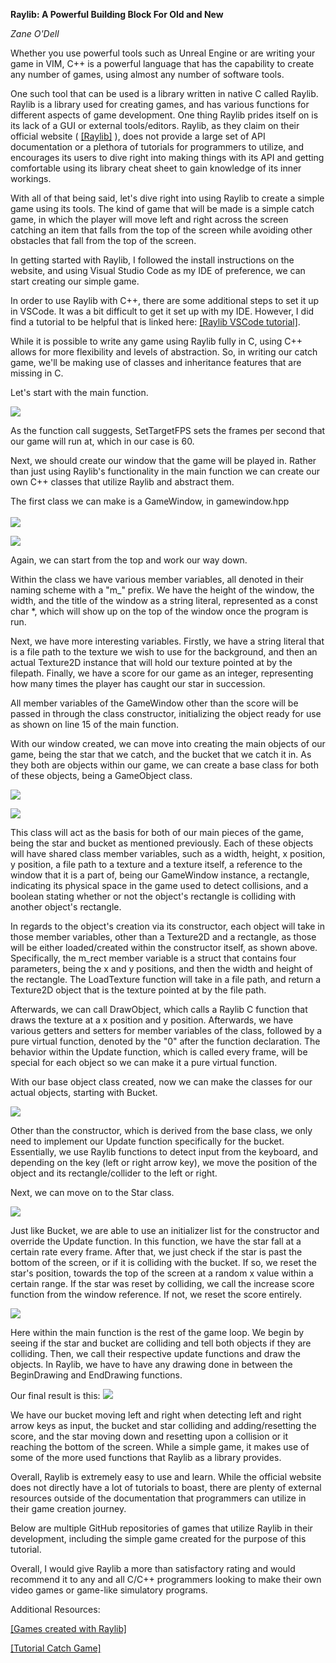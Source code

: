 **Raylib: A Powerful Building Block For Old and New**

*Zane O'Dell*

Whether you use powerful tools such as Unreal Engine or are writing your
game in VIM, C++ is a powerful language that has the capability to
create any number of games, using almost any number of software tools.

One such tool that can be used is a library written in native C called
Raylib. Raylib is a library used for creating games, and has various
functions for different aspects of game development. One thing Raylib
prides itself on is its lack of a GUI or external tools/editors. Raylib,
as they claim on their official website (
[[Raylib]](https://www.raylib.com/index.html) ), does not
provide a large set of API documentation or a plethora of tutorials for
programmers to utilize, and encourages its users to dive right into
making things with its API and getting comfortable using its library
cheat sheet to gain knowledge of its inner workings.

With all of that being said, let's dive right into using Raylib to
create a simple game using its tools. The kind of game that will be made
is a simple catch game, in which the player will move left and right
across the screen catching an item that falls from the top of the screen
while avoiding other obstacles that fall from the top of the screen.

In getting started with Raylib, I followed the install instructions on
the website, and using Visual Studio Code as my IDE of preference, we
can start creating our simple game.

In order to use Raylib with C++, there are some additional steps to set
it up in VSCode. It was a bit difficult to get it set up with my IDE.
However, I did find a tutorial to be helpful that is linked here:
[[Raylib VSCode
tutorial]](https://www.youtube.com/watch?v=PaAcVk5jUd8&list=PLwR6ZGPvjVOSRywn9VCQ3yrRVruxzzuo9&index=6).

While it is possible to write any game using Raylib fully in C, using
C++ allows for more flexibility and levels of abstraction. So, in
writing our catch game, we'll be making use of classes and inheritance
features that are missing in C.

Let's start with the main function.

![](media/image8.png)

As the function call suggests, SetTargetFPS sets the frames per second
that our game will run at, which in our case is 60.

Next, we should create our window that the game will be played in.
Rather than just using Raylib's functionality in the main function we
can create our own C++ classes that utilize Raylib and abstract them.

The first class we can make is a GameWindow, in gamewindow.hpp\
\
![](media/image2.png)

![](media/image1.png)

Again, we can start from the top and work our way down.

Within the class we have various member variables, all denoted in their
naming scheme with a "m\_" prefix. We have the height of the window, the
width, and the title of the window as a string literal, represented as a
const char \*, which will show up on the top of the window once the
program is run.

Next, we have more interesting variables. Firstly, we have a string
literal that is a file path to the texture we wish to use for the
background, and then an actual Texture2D instance that will hold our
texture pointed at by the filepath. Finally, we have a score for our
game as an integer, representing how many times the player has caught
our star in succession.

All member variables of the GameWindow other than the score will be
passed in through the class constructor, initializing the object ready
for use as shown on line 15 of the main function.

With our window created, we can move into creating the main objects of
our game, being the star that we catch, and the bucket that we catch it
in. As they both are objects within our game, we can create a base class
for both of these objects, being a GameObject class.

![](media/image9.png)

![](media/image3.png)

This class will act as the basis for both of our main pieces of the
game, being the star and bucket as mentioned previously. Each of these
objects will have shared class member variables, such as a width,
height, x position, y position, a file path to a texture and a texture
itself, a reference to the window that it is a part of, being our
GameWindow instance, a rectangle, indicating its physical space in the
game used to detect collisions, and a boolean stating whether or not the
object's rectangle is colliding with another object's rectangle.

In regards to the object's creation via its constructor, each object
will take in those member variables, other than a Texture2D and a
rectangle, as those will be either loaded/created within the constructor
itself, as shown above. Specifically, the m_rect member variable is a
struct that contains four parameters, being the x and y positions, and
then the width and height of the rectangle. The LoadTexture function
will take in a file path, and return a Texture2D object that is the
texture pointed at by the file path.

Afterwards, we can call DrawObject, which calls a Raylib C function that
draws the texture at a x position and y position. Afterwards, we have
various getters and setters for member variables of the class, followed
by a pure virtual function, denoted by the "0" after the function
declaration. The behavior within the Update function, which is called
every frame, will be special for each object so we can make it a pure
virtual function.

With our base object class created, now we can make the classes for our
actual objects, starting with Bucket.

![](media/image7.png)

Other than the constructor, which is derived from the base class, we
only need to implement our Update function specifically for the bucket.
Essentially, we use Raylib functions to detect input from the keyboard,
and depending on the key (left or right arrow key), we move the position
of the object and its rectangle/collider to the left or right.

Next, we can move on to the Star class.

![](media/image5.png)

Just like Bucket, we are able to use an initializer list for the
constructor and override the Update function. In this function, we have
the star fall at a certain rate every frame. After that, we just check
if the star is past the bottom of the screen, or if it is colliding with
the bucket. If so, we reset the star's position, towards the top of the
screen at a random x value within a certain range. If the star was reset
by colliding, we call the increase score function from the window
reference. If not, we reset the score entirely.

![](media/image4.png)

Here within the main function is the rest of the game loop. We begin by
seeing if the star and bucket are colliding and tell both objects if
they are colliding. Then, we call their respective update functions and
draw the objects. In Raylib, we have to have any drawing done in between
the BeginDrawing and EndDrawing functions.

Our final result is this:
![](media/image6.gif)

We have our bucket moving left and right when detecting left and right
arrow keys as input, the bucket and star colliding and adding/resetting
the score, and the star moving down and resetting upon a collision or it
reaching the bottom of the screen. While a simple game, it makes use of
some of the more used functions that Raylib as a library provides.

Overall, Raylib is extremely easy to use and learn. While the official
website does not directly have a lot of tutorials to boast, there are
plenty of external resources outside of the documentation that
programmers can utilize in their game creation journey.

Below are multiple GitHub repositories of games that utilize Raylib in
their development, including the simple game created for the purpose of
this tutorial.

Overall, I would give Raylib a more than satisfactory rating and would
recommend it to any and all C/C++ programmers looking to make their own
video games or game-like simulatory programs.

Additional Resources:

[[Games created with
Raylib]](https://github.com/raysan5/raylib-games)

[[Tutorial Catch
Game]](https://github.com/ZaneMODell/raylibtutorial)
